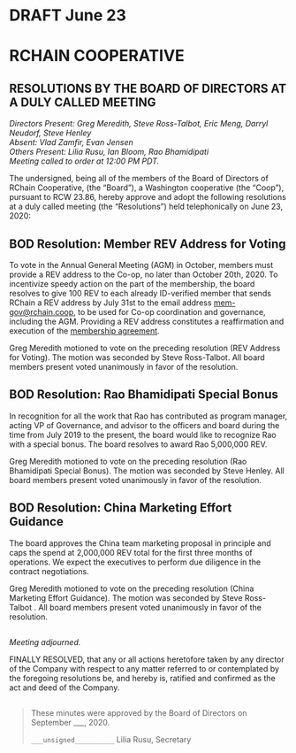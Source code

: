 # DRAFT June 23

# RCHAIN COOPERATIVE

## RESOLUTIONS BY THE BOARD OF DIRECTORS AT A DULY CALLED MEETING

*Directors Present: Greg Meredith, Steve Ross-Talbot, Eric Meng, Darryl Neudorf, Steve Henley* \
*Absent:  Vlad Zamfir, Evan Jensen* \
*Others Present:  Lilia Rusu, Ian Bloom, Rao Bhamidipati* \
*Meeting called to order at 12:00 PM PDT.*


The undersigned, being all of the members of the Board of Directors of RChain Cooperative, (the “Board”), a Washington cooperative (the “Coop”), pursuant to RCW 23.86, hereby approve and adopt the following resolutions at a duly called meeting (the “Resolutions”) held telephonically on June 23, 2020:

##

## BOD Resolution: Member REV Address for Voting

To vote in the Annual General Meeting (AGM) in October, members must provide a REV address to the Co-op, no later than October 20th, 2020.  To incentivize speedy action on the part of the membership, the board resolves to give 100 REV to each already ID-verified member that sends RChain a REV address by July 31st to the email address mem-gov@rchain.coop, to be used for Co-op coordination and governance, including the AGM.  Providing a REV address constitutes a reaffirmation and execution of the [membership agreement](https://github.com/rchain/legaldocs/blob/master/Coop_Membership_Agreement.md).

Greg Meredith motioned to vote on the preceding resolution (REV Address for Voting). The motion was seconded by Steve Ross-Talbot. All board members present voted unanimously in favor of the resolution.

##

## BOD Resolution: Rao Bhamidipati Special Bonus

In recognition for all the work that Rao has contributed as program manager, acting VP of Governance, and advisor to the officers and board during the time from July 2019 to the present, the board would like to recognize Rao with a special bonus.  The board resolves to award Rao 5,000,000 REV. 

Greg Meredith motioned to vote on the preceding resolution (Rao Bhamidipati Special Bonus). The motion was seconded by Steve Henley. All board members present voted unanimously in favor of the resolution.

##

## BOD Resolution: China Marketing Effort Guidance

The board approves the China team marketing proposal in principle and caps the spend at 2,000,000 REV total for the first three months of operations.  We expect the executives to perform due diligence in the contract negotiations.

Greg Meredith motioned to vote on the preceding resolution (China Marketing Effort Guidance). The motion was seconded by Steve Ross-Talbot . All board members present voted unanimously in favor of the resolution.

##

*Meeting adjourned.*

FINALLY RESOLVED, that any or all actions heretofore taken by any director of the Company with respect to any matter referred to or contemplated by the foregoing resolutions be, and hereby is, ratified and confirmed as the act and deed of the Company.

##

>These minutes were approved by the Board of Directors on September ___, 2020.
>
> `___unsigned__________`
> Lilia Rusu, Secretary
